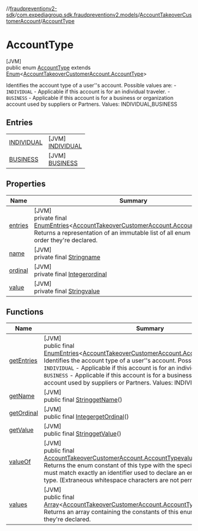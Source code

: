 //[fraudpreventionv2-sdk](../../../../index.md)/[com.expediagroup.sdk.fraudpreventionv2.models](../../index.md)/[AccountTakeoverCustomerAccount](../index.md)/[AccountType](index.md)

# AccountType

[JVM]\
public enum [AccountType](index.md) extends [Enum](https://docs.oracle.com/javase/8/docs/api/java/lang/Enum.html)&lt;[AccountTakeoverCustomerAccount.AccountType](index.md)&gt;

Identifies the account type of a user''s account. Possible values are: - `INDIVIDUAL` - Applicable if this account is for an individual traveler. - `BUSINESS` - Applicable if this account is for a business or organization account used by suppliers or Partners. Values: INDIVIDUAL,BUSINESS

## Entries

| | |
|---|---|
| [INDIVIDUAL](-i-n-d-i-v-i-d-u-a-l/index.md) | [JVM]<br>[INDIVIDUAL](-i-n-d-i-v-i-d-u-a-l/index.md) |
| [BUSINESS](-b-u-s-i-n-e-s-s/index.md) | [JVM]<br>[BUSINESS](-b-u-s-i-n-e-s-s/index.md) |

## Properties

| Name | Summary |
|---|---|
| [entries](index.md#18460607%2FProperties%2F-173342751) | [JVM]<br>private final [EnumEntries](https://kotlinlang.org/api/latest/jvm/stdlib/kotlin.enums/-enum-entries/index.html)&lt;[AccountTakeoverCustomerAccount.AccountType](index.md)&gt;[entries](index.md#18460607%2FProperties%2F-173342751)<br>Returns a representation of an immutable list of all enum entries, in the order they're declared. |
| [name](../../-verification-type/_3_-d-s/index.md#-372974862%2FProperties%2F-173342751) | [JVM]<br>private final [String](https://docs.oracle.com/javase/8/docs/api/java/lang/String.html)[name](../../-verification-type/_3_-d-s/index.md#-372974862%2FProperties%2F-173342751) |
| [ordinal](../../-verification-type/_3_-d-s/index.md#-739389684%2FProperties%2F-173342751) | [JVM]<br>private final [Integer](https://docs.oracle.com/javase/8/docs/api/java/lang/Integer.html)[ordinal](../../-verification-type/_3_-d-s/index.md#-739389684%2FProperties%2F-173342751) |
| [value](-b-u-s-i-n-e-s-s/index.md#259894910%2FProperties%2F-173342751) | [JVM]<br>private final [String](https://docs.oracle.com/javase/8/docs/api/java/lang/String.html)[value](-b-u-s-i-n-e-s-s/index.md#259894910%2FProperties%2F-173342751) |

## Functions

| Name | Summary |
|---|---|
| [getEntries](get-entries.md) | [JVM]<br>public final [EnumEntries](https://kotlinlang.org/api/latest/jvm/stdlib/kotlin.enums/-enum-entries/index.html)&lt;[AccountTakeoverCustomerAccount.AccountType](index.md)&gt;[getEntries](get-entries.md)()<br>Identifies the account type of a user''s account. Possible values are: - `INDIVIDUAL` - Applicable if this account is for an individual traveler. - `BUSINESS` - Applicable if this account is for a business or organization account used by suppliers or Partners. Values: INDIVIDUAL,BUSINESS |
| [getName](index.md#15928381%2FFunctions%2F-173342751) | [JVM]<br>public final [String](https://docs.oracle.com/javase/8/docs/api/java/lang/String.html)[getName](index.md#15928381%2FFunctions%2F-173342751)() |
| [getOrdinal](index.md#1550325217%2FFunctions%2F-173342751) | [JVM]<br>public final [Integer](https://docs.oracle.com/javase/8/docs/api/java/lang/Integer.html)[getOrdinal](index.md#1550325217%2FFunctions%2F-173342751)() |
| [getValue](get-value.md) | [JVM]<br>public final [String](https://docs.oracle.com/javase/8/docs/api/java/lang/String.html)[getValue](get-value.md)() |
| [valueOf](value-of.md) | [JVM]<br>public final [AccountTakeoverCustomerAccount.AccountType](index.md)[valueOf](value-of.md)([String](https://docs.oracle.com/javase/8/docs/api/java/lang/String.html)value)<br>Returns the enum constant of this type with the specified name. The string must match exactly an identifier used to declare an enum constant in this type. (Extraneous whitespace characters are not permitted.) |
| [values](values.md) | [JVM]<br>public final [Array](https://kotlinlang.org/api/latest/jvm/stdlib/kotlin/-array/index.html)&lt;[AccountTakeoverCustomerAccount.AccountType](index.md)&gt;[values](values.md)()<br>Returns an array containing the constants of this enum type, in the order they're declared. |
